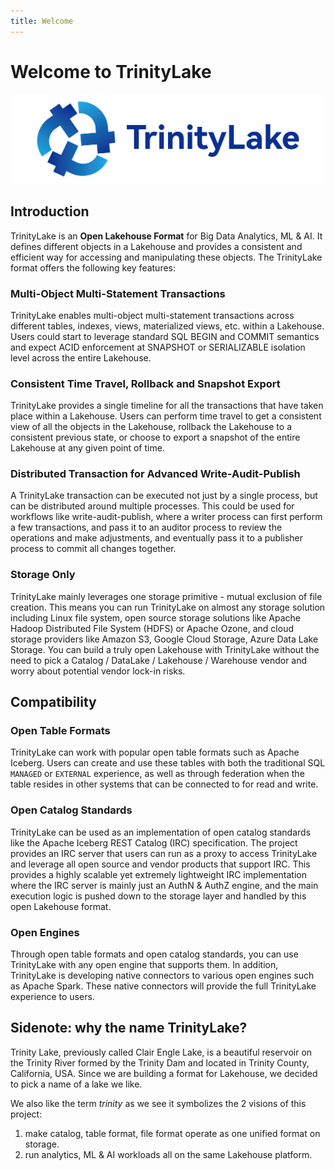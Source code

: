 ```yaml
---
title: Welcome
---
```


# Welcome to TrinityLake

![logo](./logo/blue-text-horizontal.png)

## Introduction

TrinityLake is an **Open Lakehouse Format** for Big Data Analytics, ML & AI. 
It defines different objects in a Lakehouse and provides a consistent and efficient way for accessing and manipulating these objects.
The TrinityLake format offers the following key features:

### Multi-Object Multi-Statement Transactions

TrinityLake enables multi-object multi-statement transactions across different tables, indexes, views, 
materialized views, etc. within a Lakehouse.
Users could start to leverage standard SQL BEGIN and COMMIT semantics and expect ACID enforcement 
at SNAPSHOT or SERIALIZABLE isolation level across the entire Lakehouse.

### Consistent Time Travel, Rollback and Snapshot Export

TrinityLake provides a single timeline for all the transactions that have taken place within a Lakehouse.
Users can perform time travel to get a consistent view of all the objects in the Lakehouse,
rollback the Lakehouse to a consistent previous state,
or choose to export a snapshot of the entire Lakehouse at any given point of time.

### Distributed Transaction for Advanced Write-Audit-Publish

A TrinityLake transaction can be executed not just by a single process, 
but can be distributed around multiple processes.
This could be used for workflows like write-audit-publish, 
where a writer process can first perform a few transactions,
and pass it to an auditor process to review the operations and make adjustments,
and eventually pass it to a publisher process to commit all changes together.

### Storage Only

TrinityLake mainly leverages one storage primitive - mutual exclusion of file creation.
This means you can run TrinityLake on almost any storage solution including Linux file system, 
open source storage solutions like Apache Hadoop Distributed File System (HDFS) or Apache Ozone, 
and cloud storage providers like Amazon S3, Google Cloud Storage, Azure Data Lake Storage. 
You can build a truly open Lakehouse with TrinityLake without the need to pick a 
Catalog / DataLake / Lakehouse / Warehouse vendor and worry about potential vendor lock-in risks.

## Compatibility

### Open Table Formats

TrinityLake can work with popular open table formats such as Apache Iceberg.
Users can create and use these tables with both the traditional SQL `MANAGED` or `EXTERNAL` experience,
as well as through federation when the table resides in other systems that can be connected to for read and write.

### Open Catalog Standards

TrinityLake can be used as an implementation of open catalog standards like the Apache Iceberg REST Catalog (IRC) specification.
The project provides an IRC server that users can run as a proxy to access TrinityLake and leverage all open source and 
vendor products that support IRC. This provides a highly scalable yet extremely lightweight IRC implementation 
where the IRC server is mainly just an AuthN & AuthZ engine, and the main execution logic is pushed down to the storage
layer and handled by this open Lakehouse format.

### Open Engines

Through open table formats and open catalog standards, you can use TrinityLake with any open engine that supports them.
In addition, TrinityLake is developing native connectors to various open engines such as Apache Spark.
These native connectors will provide the full TrinityLake experience to users.

## Sidenote: why the name TrinityLake?

Trinity Lake, previously called Clair Engle Lake, is a beautiful reservoir on the Trinity River formed by 
the Trinity Dam and located in Trinity County, California, USA.
Since we are building a format for Lakehouse, we decided to pick a name of a lake we like.

We also like the term _trinity_ as we see it symbolizes the 2 visions of this project:

1. make catalog, table format, file format operate as one unified format on storage.
2. run analytics, ML & AI workloads all on the same Lakehouse platform.

